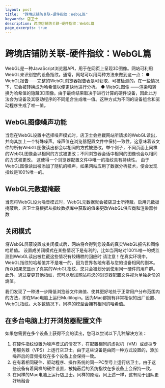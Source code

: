 ```yaml
---
layout: post
title:  "跨境店铺防关联-硬件指纹：WebGL篇"
keywords: 店卫士
description: 跨境店铺防关联-硬件指纹：WebGL篇
page_excerpts: true
---
```

# 跨境店铺防关联-硬件指纹：WebGL篇
WebGL是一种JavaScript浏览器API，用于在网页上呈现3D图像。网站可利用WebGL来识别您的设备指纹。通常，网站可以用两种方法来做到这一点：
● WebGL报告——完整的WebGL浏览器报告表是可获取、可被检测的。在一些情况下，它会被转换成为哈希值以便更快地进行分析。
● WebGL图像 ——渲染和转换为哈希值的隐藏3D图像。由于最终结果取决于进行计算的硬件设备，因此此方法会为设备及其驱动程序的不同组合生成唯一值。这种方式为不同的设备组合和驱动程序生成了唯一值。
## WebGL图像噪声功能
当您在WebGL设置中选择噪声模式时，店卫士会拦截网站所请求的WebGL读出，并向其加上一个特殊噪声。噪声值在浏览器配置文件中保持一致性，这意味着该文件的所有WebGL图像读出都会以相同的方式被更改。举个例子，不同页面上同样的WebGL图像会以相同的方式被更改；不同浏览器会话中相同的图像也会以相同的方式被更改。
这使得一个浏览器配置文件中唯一的指纹具有持续性。
由于WebGL图像读出被添加了随机的噪声，如果网站应用了数据分析技术，便会发现指纹是100%唯一的。
## WebGL元数据掩蔽
当您将WebGL设为噪音模式时，WebGL元数据就会被店卫士所掩蔽。启用元数据掩蔽后，店卫士将根据从指纹数据库中获取的值来更改WebGL供应商和渲染器参数
## 关闭模式
将WebGL屏蔽设置成关闭模式后，网站将会得到您设备的真实WebGL报告和图像哈希值。
设置成关闭模式在某些情况下是有利的，比如当网站对100%唯一的或监测到WebGL读出被拦截这些情况有较糟糕的回应时
请注意！在真实环境中，WebGL指纹的哈希值并不是唯一的，因为世界各地有着与您的设备相同的副本。所以如果您显示了真实的WebGL指纹，您只会被划分到使用同一硬件的用户群。此外，通过变更其他指纹，您可以增加网站将您的浏览器配置文件视为单独身份的熵值。

我们发现了一种进一步降低浏览器文件熵值、使其更好地处于正常用户分布范围内的方法，即在Mac电脑上运行Multilogin。因为Mac都拥有非常相似的出厂设置、WebGL指纹。大多数情况下，同样的模型会拥有相同的哈希值。
## 在多台电脑上打开浏览器配置文件
如果您需要在多个设备上获得不变的读出，您可以尝试以下几种解决方法：
1. 在硬件指纹设置为噪声模式的情况下，在配置相同的虚拟机（VM）或虚拟专用服务器（VPS）上运行店卫士。由于这些设备是由同一种方式设置的，添加噪声后的音频指纹在多个设备上会保持一致。
2. 在有着相同硬件、驱动程序、操作系统的同一PC型号上运行店卫士。由于这些设备有着同样的硬件设置，被掩蔽后的系统指纹在多设备上会保持一致。
3. 在同样的Mac电脑上运行店卫士。同样的原理，同上述一样，这有助于团队更好地融合

